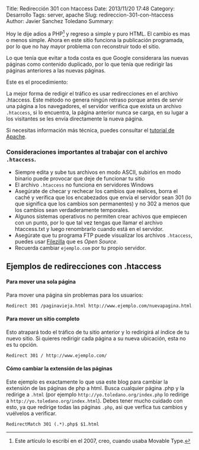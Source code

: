 Title: Redirección 301 con htaccess
Date: 2013/11/20 17:48
Category: Desarrollo 
Tags: server, apache 
Slug: redireccion-301-con-htaccess
Author: Javier Sanchez Toledano
Summary: 

Hoy le dije adios a PHP[^1] y regreso a simple y puro HTML. El cambio es mas o menos simple. Ahora en este sitio funciona la publicación programada, por lo que no hay mayor problema con reconstruir todo el sitio.

[^1]: Este artículo lo escribí en el 2007, creo, cuando usaba Movable Type.

Lo que tenía que evitar a toda costa es que Google considerara las nuevas páginas como contenido duplicado, por lo que tenía que redirigir las páginas anteriores a las nuevas páginas.

Este es el procedimiento:

La mejor forma de redigir el tráfico es usar redirecciones en el archivo .htaccess. Este método no genera ningún retraso porque antes de servir una página a los navegadores, el servidor verifica que exista un archivo `.htaccess`, si lo encuentra, la página anterior nunca se carga, en su lugar a los visitantes se les envía directamente la nueva página.

Si necesitas información más técnica, puedes consultar el [tutorial de Apache](http://httpd.apache.org/docs/1.3/howto/htaccess.html).

### Consideraciones importantes al trabajar con el archivo `.htaccess`.

* Siempre edita y sube tus archivos en modo ASCII, subirlos en modo binario puede provocar que deje de funcionar tu sitio
* El archivo `.htaccess` no funciona en servidores Windows
* Asegúrate de checar y rechecar los cambios que realices, borra el caché y verifica que los encabezados que envía el servidor sean 301 (lo que significa que los cambios son permanentes) y no 302 a menos que los cambios sean verdaderamente temporales.
* Algunos sistemas operativos no permiten crear achivos que empiecen con un punto, por lo que tal vez tengas que llamar el archivo htaccess.txt y luego renombrarlo cuando está en el servidor.
* Asegúrate que tu programa FTP puede visualizar los archivos `.htaccess`, puedes usar [Filezilla](http://sourceforge.net/projects/filezilla) que es *Open Source*.
* Recuerda cambiar `ejemplo.com` por tu propio servidor.

## Ejemplos de redirecciones con .htaccess

#### Para mover una sola página

Para mover una página sin problemas para los usuarios:

    Redirect 301 /paginavieja.html http://www.ejemplo.com/nuevapagina.html

#### Para mover un sitio completo

Esto atrapará todo el tráfico de tu sitio anterior y lo redirigirá al índice de tu nuevo sitio. Si quieres redirigir cada página a su nueva ubicación, esta no es tu opción.

    Redirect 301 / http://www.ejemplo.com/

#### Cómo cambiar la extensión de las páginas

Este ejemplo es exactamente lo que usa este blog para cambiar la extensión de las páginas de php a html. Busca cualquier página .php y la redirige a `.html` (por ejemplo `http://yo.toledano.org/index.php` lo redirige a `http://yo.toledano.org/index.html`). Debes tener mucho cuidado con esto, ya que redirige todas las páginas `.php`, asi que verfica tus cambios y vuélvelos a verificar.

    RedirectMatch 301 (.*).php$ $1.html

